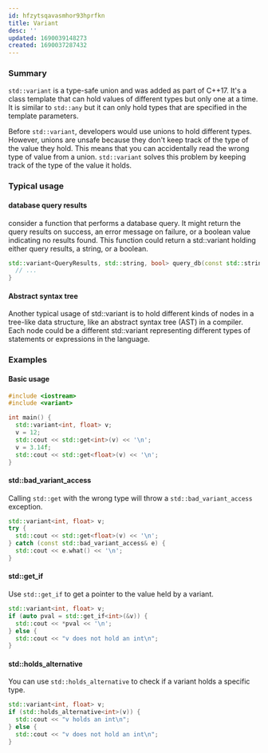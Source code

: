 ```yaml
---
id: hfzytsqavasmhor93hprfkn
title: Variant
desc: ''
updated: 1690039148273
created: 1690037287432
---
```


### Summary
`std::variant` is a type-safe union and was added as part of C++17. It's a class template that can
hold values of different types but only one at a time. It is similar to `std::any` but it can only
hold types that are specified in the template parameters.

Before `std::variant`, developers would use unions to hold different types. However, unions are
unsafe because they don't keep track of the type of the value they hold. This means that you can
accidentally read the wrong type of value from a union. `std::variant` solves this problem by
keeping track of the type of the value it holds.

### Typical usage

#### database query results
consider a function that performs a database query. It might return the query results on success,
an error message on failure, or a boolean value indicating no results found. This function could
return a std::variant holding either query results, a string, or a boolean.

```cpp
std::variant<QueryResults, std::string, bool> query_db(const std::string& query) {
  // ...
}
```

#### Abstract syntax tree
Another typical usage of std::variant is to hold different kinds of nodes in a tree-like data
structure, like an abstract syntax tree (AST) in a compiler. Each node could be a different
std::variant representing different types of statements or expressions in the language.

### Examples

#### Basic usage
```cpp
#include <iostream>
#include <variant>

int main() {
  std::variant<int, float> v;
  v = 12;
  std::cout << std::get<int>(v) << '\n';
  v = 3.14f;
  std::cout << std::get<float>(v) << '\n';
}
```
#### std::bad_variant_access
Calling `std::get` with the wrong type will throw a `std::bad_variant_access` exception.
```cpp
std::variant<int, float> v;
try {
  std::cout << std::get<float>(v) << '\n';
} catch (const std::bad_variant_access& e) {
  std::cout << e.what() << '\n';
}
```

#### std::get_if
Use `std::get_if` to get a pointer to the value held by a variant.
```cpp
std::variant<int, float> v;
if (auto pval = std::get_if<int>(&v)) {
  std::cout << *pval << '\n';
} else {
  std::cout << "v does not hold an int\n";
}
```

#### std::holds_alternative
You can use `std::holds_alternative` to check if a variant holds a specific type.
```cpp
std::variant<int, float> v;
if (std::holds_alternative<int>(v)) {
  std::cout << "v holds an int\n";
} else {
  std::cout << "v does not hold an int\n";
}
```
